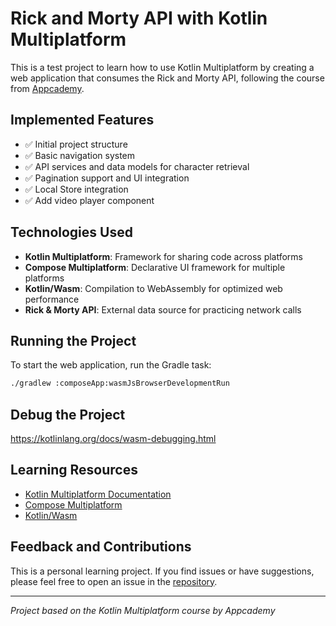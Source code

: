 # Rick and Morty API with Kotlin Multiplatform

This is a test project to learn how to use Kotlin Multiplatform by creating a web application that consumes the Rick and
Morty API, following the course
from [Appcademy](https://www.appcademy.dev/kotlin-multiplataforma-compose-curso-definitivo-desde-0).

## Implemented Features

- ✅ Initial project structure
- ✅ Basic navigation system
- ✅ API services and data models for character retrieval
- ✅ Pagination support and UI integration
- ✅ Local Store integration
- ✅ Add video player component

## Technologies Used

- **Kotlin Multiplatform**: Framework for sharing code across platforms
- **Compose Multiplatform**: Declarative UI framework for multiple platforms
- **Kotlin/Wasm**: Compilation to WebAssembly for optimized web performance
- **Rick & Morty API**: External data source for practicing network calls

## Running the Project

To start the web application, run the Gradle task:

```bash
./gradlew :composeApp:wasmJsBrowserDevelopmentRun
```

## Debug the Project

https://kotlinlang.org/docs/wasm-debugging.html

## Learning Resources

- [Kotlin Multiplatform Documentation](https://www.jetbrains.com/help/kotlin-multiplatform-dev/get-started.html)
- [Compose Multiplatform](https://github.com/JetBrains/compose-multiplatform/)
- [Kotlin/Wasm](https://kotl.in/wasm/)

## Feedback and Contributions

This is a personal learning project. If you find issues or have suggestions, please feel free to open an issue in
the [repository](https://github.com/AdriReche/kmp-rick-morty-web).

---

*Project based on the Kotlin Multiplatform course by Appcademy*